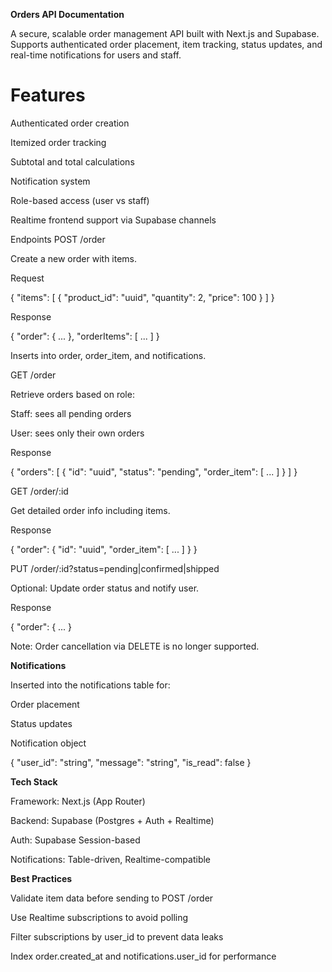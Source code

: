 **Orders API Documentation**

A secure, scalable order management API built with Next.js and Supabase. Supports authenticated order placement, item tracking, status updates, and real-time notifications for users and staff.

# Features

Authenticated order creation

Itemized order tracking

Subtotal and total calculations

Notification system

Role-based access (user vs staff)

Realtime frontend support via Supabase channels

Endpoints
POST /order

Create a new order with items.

Request

{
  "items": [
    { "product_id": "uuid", "quantity": 2, "price": 100 }
  ]
}


Response

{
  "order": { ... },
  "orderItems": [ ... ]
}


Inserts into order, order_item, and notifications.

GET /order

Retrieve orders based on role:

Staff: sees all pending orders

User: sees only their own orders

Response

{
  "orders": [
    {
      "id": "uuid",
      "status": "pending",
      "order_item": [ ... ]
    }
  ]
}

GET /order/:id

Get detailed order info including items.

Response

{
  "order": {
    "id": "uuid",
    "order_item": [ ... ]
  }
}

PUT /order/:id?status=pending|confirmed|shipped

Optional: Update order status and notify user.

Response

{
  "order": { ... }


Note: Order cancellation via DELETE is no longer supported.

**Notifications**

Inserted into the notifications table for:

Order placement

Status updates

Notification object

{
  "user_id": "string",
  "message": "string",
  "is_read": false
}

**Tech Stack**

Framework: Next.js (App Router)

Backend: Supabase (Postgres + Auth + Realtime)

Auth: Supabase Session-based

Notifications: Table-driven, Realtime-compatible

**Best Practices**

Validate item data before sending to POST /order

Use Realtime subscriptions to avoid polling

Filter subscriptions by user_id to prevent data leaks

Index order.created_at and notifications.user_id for performance